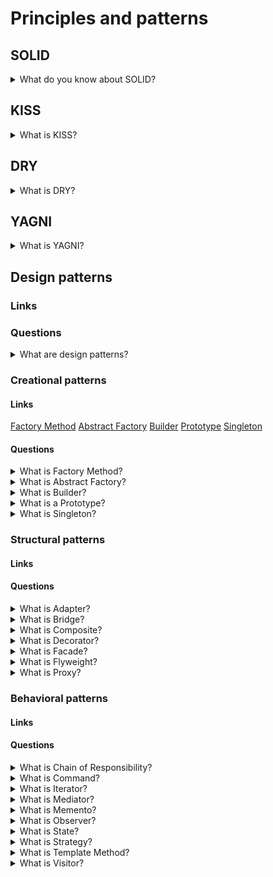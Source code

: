# Principles and patterns

## SOLID

<details>
  <summary>What do you know about SOLID?</summary>

  In progress ...

</details>

## KISS

<details>
  <summary>What is KISS?</summary>

  KISS or keep it simple stupid is one of the design principles. KISS says that the many systems will work better if they are simple. So, simplicity should be one of the main targets in the design sphere.

</details>

## DRY

<details>
  <summary>What is DRY?</summary>

  DRY or don’t repeat yourself is one of the design principles. DRY says that not need to repeat different information or functionality. Each part of knowledge should have only one view into system scope.

</details>

## YAGNI

<details>
  <summary>What is YAGNI?</summary>

  YAGNI or you aren’t gonna need it is one of the design principles. YAGNI says that the programmer should not implement functionality if it is not necessary. There are a few reasons. Firstly, a customer does not have to pay for something that is not needed for him. Secondary, additional functionality could increase the development difficulty of other features.

</details>

## Design patterns

### Links

### Questions

<details>
  <summary>What are design patterns?</summary>

  Design patterns are standard solutions to common problems in a software design. Each design pattern provides a customized blueprint for exacting problems. As a result, you cannot copy a pattern in your program, but you can use it as a design solution to your problem. The design patterns could be confused with algorithms because both concepts describe standard solutions to some known targets. But while an algorithm has always defined a clear set of actions, a pattern is a more high-level description of a solution.

</details>

### Creational patterns

#### Links
[Factory Method](https://refactoring.guru/design-patterns/factory-method)
[Abstract Factory](https://refactoring.guru/design-patterns/abstract-factory)
[Builder](https://refactoring.guru/design-patterns/builder)
[Prototype](https://refactoring.guru/design-patterns/prototype)
[Singleton](https://refactoring.guru/design-patterns/singleton)

#### Questions

<details>
  <summary>What is Factory Method?</summary>

  Factory Method is a creational design pattern that provides an interface for creating objects in a superclass but allows subclasses to alter the type of created objects.
  Applicability:
  * Use the factory Method when beforehand unknown types and dependencies of the objects should work.
  * Use the Factory Method for providing users of your library or framework with a way to extend its internal components.
  * Use the Factory Method for saving system resources by reusing the existing exemplars instead of rebuilding them each time.
  Pros:
  * Avoid tight coupling between the creator and the concrete products.
  * Single Responsibility Principle. You can move the product creation code into one place in the program, making the code easier to support.
  * Open/Closed Principle. You can introduce new types of products into the program without breaking existing client code.
  Cons:
  * Each new subclass increases the code complexity. The best-case scenario is when introducing the pattern into an existing hierarchy of creator classes.

</details>

<details>
  <summary>What is Abstract Factory?</summary>

  Abstract Factory is a creational design pattern that lets you produce families of the related objects without specifying their concrete classes.
  Applicability:
  * Use the Abstract Factory when code needs to work with various families of related products but not to depend on the concrete classes of those products - they might be unknown beforehand or be simplified to allow for future extensibility.
  Pros:
  * Be sure that the products from a factory are compatible with each other.
  * Avoid tight coupling between concrete products and client code.
  * Single Responsibility Principle. Extract the product creation code into one place, making the code easier to support.
  * Open/Closed Principle. Introduce new variants of products without breaking existing client code.
  Cons:
  * Each new interface or class increases the complexity of the code.

</details>

<details>
  <summary>What is Builder?</summary>

  Builder is a creational design pattern that lets you construct complex objects step by step. The builder pattern allows producing different types and representations of an object using the same construction code.
  Applicability:
  * Use the Builder pattern to get rid of a 'telescopic constructor'.
  * Use the Builder pattern when an application needs to create different representations of some product, for example, stone and wooden houses.
  * Use the Builder to construct Composite trees or other complex objects.
  Pros:
  * Construct objects step-by-step, defer construction steps or run steps recursively.
  * Reuse the same construction code when building various representations of products.
  * Single Responsibility Principle. Isolate complex construction code from the business logic of the product.
  Cons:
  * The overall complexity of the code increases since the pattern requires creating multiple new classes.

</details>

<details>
  <summary>What is a Prototype?</summary>

  A Prototype is a creational design pattern that lets you copy existing objects without making your code dependent on their classes.
  Applicability:
  * Use the Prototype pattern when there isn't dependency from the concrete classes of copied objects in a code.
  * Use the pattern when you want to reduce the number of subclasses that only differ from the initialization of their respective objects. Somebody could have created these subclasses to be able to create a new one with a specific configuration.
  Pros:
  * Clone objects without coupling to their concrete classes.
  * Get rid of repeated initialization code in favour of cloning pre-built prototypes.
  * Produce complex exemplars more conveniently.
  * Get an alternative to inheritance when dealing with configuration presets.
  Cons:
  * Cloning complex objects that have circular references might be very tricky.

</details>

<details>
  <summary>What is Singleton?</summary>

  Singleton is a creational design pattern that lets you ensure that a class has only one instance while providing a global access point to this instance.
  Applicability:
  * Use the Singleton pattern when a class in your program should have just a single instance available to all clients; for example, a single database object shared by different parts of the program.
  * Use the Singleton pattern when you need stricter control over global variables.
  Pros:
  * You can be sure that a class has only a single instance.
  * You gain a global access point to that instance.
  * The initialization of the singleton object happens during the first call.
  Cons:
  * Single Responsibility Principle. The pattern solves two problems at the time.
  * The Singleton pattern can mask unluck design, for instance, when the program components know too much about each other.
  * The pattern requires special treatment in a multithreaded environment so that multiple threads cannot create a singleton object several times.
  * It may be difficult to unit test the client code because many test frameworks rely on inheritance when producing mock objects. Since the constructor of the singleton class is private and overriding static methods is impossible in most languages, you will need to think of a creative way to mock the singleton.

</details>

### Structural patterns

#### Links

#### Questions

<details>
  <summary>What is Adapter?</summary>

  In progress ...

</details>

<details>
  <summary>What is Bridge?</summary>

  In progress ...

</details>

<details>
  <summary>What is Composite?</summary>

  In progress ...

</details>

<details>
  <summary>What is Decorator?</summary>

  In progress ...

</details>

<details>
  <summary>What is Facade?</summary>

  In progress ...

</details>

<details>
  <summary>What is Flyweight?</summary>

  In progress ...

</details>

<details>
  <summary>What is Proxy?</summary>

  In progress ...

</details>

### Behavioral patterns

#### Links

#### Questions

<details>
  <summary>What is Chain of Responsibility?</summary>

  In progress ...

</details>

<details>
  <summary>What is Command?</summary>

  In progress ...

</details>

<details>
  <summary>What is Iterator?</summary>

  In progress ...

</details>

<details>
  <summary>What is Mediator?</summary>

  In progress ...

</details>

<details>
  <summary>What is Memento?</summary>

  In progress ...

</details>

<details>
  <summary>What is Observer?</summary>

  In progress ...

</details>

<details>
  <summary>What is State?</summary>

  In progress ...

</details>

<details>
  <summary>What is Strategy?</summary>

  In progress ...

</details>

<details>
  <summary>What is Template Method?</summary>

  In progress ...

</details>

<details>
  <summary>What is Visitor?</summary>

  In progress ...

</details>
